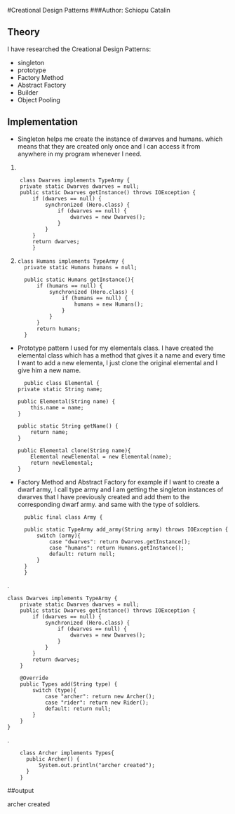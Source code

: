 #Creational Design Patterns
###Author: Schiopu Catalin

## Theory

I have researched the Creational Design Patterns:
   * singleton 
   * prototype
   * Factory Method
   * Abstract Factory
   * Builder
   * Object Pooling

## Implementation
 * Singleton 
  helps me create the instance of dwarves and humans. which means that they are created only once and I can access it from anywhere in my program whenever I need.
 1.
 
        class Dwarves implements TypeArmy {
        private static Dwarves dwarves = null;
        public static Dwarves getInstance() throws IOException {
            if (dwarves == null) {
                synchronized (Hero.class) {
                    if (dwarves == null) {
                        dwarves = new Dwarves();
                    }
                }
            }
            return dwarves;
            }
2. 
       class Humans implements TypeArmy {
         private static Humans humans = null;
     
         public static Humans getInstance(){
             if (humans == null) {
                 synchronized (Hero.class) {
                     if (humans == null) {
                         humans = new Humans();
                     }
                 }
             }
             return humans;
         }
* Prototype pattern I used for my elementals class. I have created the elemental class which has a method that gives it a name and every time I want to add a new elementa, I just clone the original elemental and I give him a new name.  
  
        public class Elemental {
      private static String name;
  
      public Elemental(String name) {
          this.name = name;
      }
  
      public static String getName() {
          return name;
      }
  
      public Elemental clone(String name){
          Elemental newElemental = new Elemental(name);
          return newElemental;
      }

* Factory Method and Abstract Factory
      for example if I want to create a dwarf army, I call type army and I am getting the singleton instances of dwarves that I have previously created and add them to the corresponding dwarf army. and same with the type of soldiers.
      
        public final class Army {
    
        public static TypeArmy add_army(String army) throws IOException {
            switch (army){
                case "dwarves": return Dwarves.getInstance();
                case "humans": return Humans.getInstance();
                default: return null;
            }
        }
        }
    
.

    class Dwarves implements TypeArmy {
        private static Dwarves dwarves = null;
        public static Dwarves getInstance() throws IOException {
            if (dwarves == null) {
                synchronized (Hero.class) {
                    if (dwarves == null) {
                        dwarves = new Dwarves();
                    }
                }
            }
            return dwarves;
        }
    
        @Override
        public Types add(String type) {
            switch (type){
                case "archer": return new Archer();
                case "rider": return new Rider();
                default: return null;
            }
        }
    }
    
.
        
        class Archer implements Types{
          public Archer() {
              System.out.println("archer created");
          }
        }
    
##output
    
 archer created   
